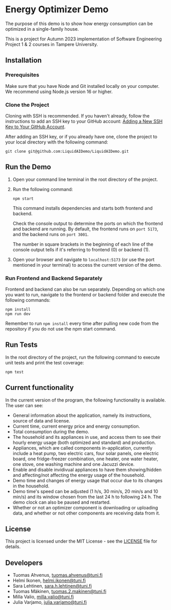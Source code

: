 # Energy Optimizer Demo

The purpose of this demo is to show how energy consumption can be optimized in a single-family house.

This is a project for Autumn 2023 implementation of Software Engineering Project 1 & 2 courses in Tampere University.

## Installation

### Prerequisites

Make sure that you have Node and Git installed locally on your computer. We recommend using Node.js version 16 or higher.

### Clone the Project

Cloning with SSH is recommended. If you haven't already, follow the instructions to add an SSH key to your GitHub account: [Adding a New SSH Key to Your GitHub Account](https://docs.github.com/en/authentication/connecting-to-github-with-ssh/adding-a-new-ssh-key-to-your-github-account).

After adding an SSH key, or if you already have one, clone the project to your local directory with the following command:

```
git clone git@github.com:LiquidAIDemo/LiquidAIDemo.git
```

## Run the Demo

1. Open your command line terminal in the root directory of the project.
2. Run the following command:

   ```
   npm start
   ```

   This command installs dependencies and starts both frontend and backend.

   Check the console output to determine the ports on which the frontend and backend are running. By default, the frontend runs on `port 5173`, and the backend runs on `port 3001`.

   The number in square brackets in the beginning of each line of the console output tells if it's referring to frontend (0) or backend (1).

3. Open your browser and navigate to `localhost:5173` (or use the port mentioned in your terminal) to access the current version of the demo.

### Run Frontend and Backend Separately

Frontend and backend can also be run separately. Depending on which one you want to run, navigate to the frontend or backend folder and execute the following commands:

```
npm install
npm run dev
```

Remember to run `npm install` every time after pulling new code from the repository if you do not use the npm start command.

## Run Tests

In the root directory of the project, run the following command to execute unit tests and print the test coverage:

```
npm test
```

## Current functionality

In the current version of the program, the following functionality is available. The user can see:
- General information about the application, namely its instructions, source of data and license.
- Current time, current energy price and energy consumption.
- Total consumption during the demo.
- The household and its appliances in use, and access them to see their hourly energy usage (both optimized and standard) and production.
- Appliances, which are called components in-application, currently include a heat pump, two electric cars, four solar panels, one electric board, one fridge-freezer combination, one heater, one water heater, one stove, one washing machine and one Jacuzzi device.
- Enable and disable invidivual appliances to have them showing/hidden and affecting/not affecting the energy usage of the household.
- Demo time and changes of energy usage that occur due to its changes in the household.
- Demo time's speed can be adjusted (1 h/s, 30 min/s, 20 min/s and 10 min/s) and its window chosen from the last 24 h to following 24 h. The demo clock can also be paused and restarted.
- Whether or not an optimizer component is downloading or uploading data, and whether or not other components are receiving data from it.

## License

This project is licensed under the MIT License - see the [LICENSE](LICENSE) file for details.

## Developers

- Tuomas Ahvenus, tuomas.ahvenus@tuni.fi
- Helmi Ikonen, helmi.ikonen@tuni.fi
- Sara Lehtinen, sara.h.lehtinen@tuni.fi
- Tuomas Mäkinen, tuomas.2.makinen@tuni.fi
- Milla Valio, milla.valio@tuni.fi
- Julia Varjamo, julia.varjamo@tuni.fi
